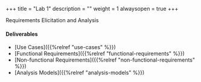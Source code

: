 +++
title = "Lab 1"
description = ""
weight = 1
alwaysopen = true
+++

Requirements Elicitation and Analysis

#### Deliverables

- [Use Cases]({{%relref "use-cases" %}})
- [Functional Requirements]({{%relref "functional-requirements" %}})
- [Non-functional Requirements]({{%relref "non-functional-requirements" %}})
- [Analysis Models]({{%relref "analysis-models" %}})
